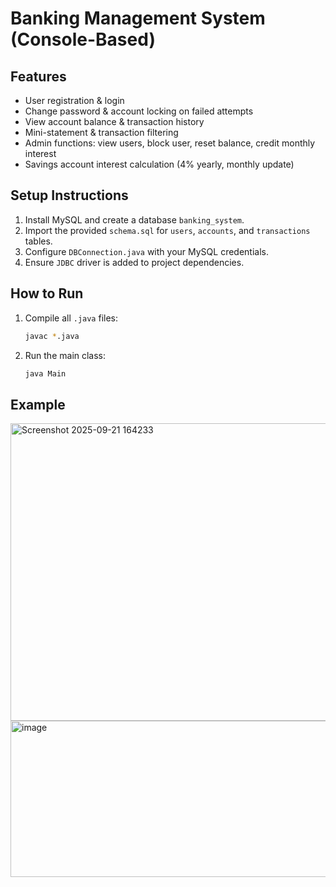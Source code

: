 # Banking Management System (Console-Based)

## Features
- User registration & login
- Change password & account locking on failed attempts
- View account balance & transaction history
- Mini-statement & transaction filtering
- Admin functions: view users, block user, reset balance, credit monthly interest
- Savings account interest calculation (4% yearly, monthly update)

## Setup Instructions
1. Install MySQL and create a database `banking_system`.
2. Import the provided `schema.sql` for `users`, `accounts`, and `transactions` tables.
3. Configure `DBConnection.java` with your MySQL credentials.
4. Ensure `JDBC` driver is added to project dependencies.

## How to Run
1. Compile all `.java` files:  
   ```bash
   javac *.java

2. Run the main class:
    ```bash
   java Main

## Example
<img width="771" height="476" alt="Screenshot 2025-09-21 164233" src="https://github.com/user-attachments/assets/3fbae90c-38d6-40a7-8192-8f11afd6e073" />

<img width="764" height="250" alt="image" src="https://github.com/user-attachments/assets/d9710af5-9bea-4adc-a8f3-e3c224de319a" />

